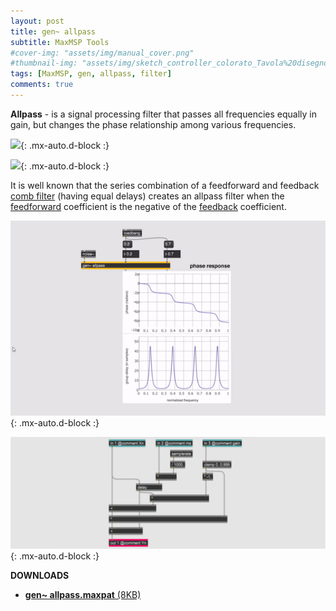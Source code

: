 ```yaml
---
layout: post
title: gen~ allpass
subtitle: MaxMSP Tools
#cover-img: "assets/img/manual_cover.png"
#thumbnail-img: "assets/img/sketch_controller_colorato_Tavola%20disegno%201.png"
tags: [MaxMSP, gen, allpass, filter]
comments: true
---
```


**Allpass** - is a signal processing filter that passes all frequencies equally in gain, but changes the phase relationship among various frequencies.

![](https://velitch.github.io/velitch/assets/img/diagrams/allpass.png){: .mx-auto.d-block :}

![](https://velitch.github.io/velitch/assets/img/diagrams/formula_allpass.png){: .mx-auto.d-block :}

It is well known that the series combination of a feedforward and feedback [comb filter](https://velitch.github.io/velitch/2021-10-19-tool_gen_combfilter/) (having equal delays) creates an allpass filter when the [feedforward](https://velitch.github.io/velitch/2021-10-19-tool_gen_fir/) coefficient is the negative of the [feedback](https://velitch.github.io/velitch/2021-10-19-tool_gen_iir/) coefficient.

![](https://github.com/Velitch/velitch/blob/main/assets/img/img_maxmsp/gen~%20allpass.gif?raw=true){: .mx-auto.d-block :}

![](https://github.com/Velitch/velitch/blob/main/assets/img/img_maxmsp/dsp~%20allpas.png?raw=true){: .mx-auto.d-block :}

**DOWNLOADS**

- <a href="https://velitch.github.io/velitch/assets/maxmsp_tools/filters/allpass.zip">**gen~ allpass.maxpat** (8KB)<a/>
